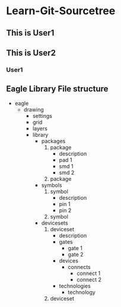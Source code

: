 # Learn-Git-Sourcetree

## This is User1
## This is User2

### User1

## Eagle Library File structure

- eagle
	- drawing
		- settings
		- grid
		- layers
		- library
			- packages
				1. package
					- description
					- pad 1
					- smd 1
					- smd 2
				2. package
			- symbols
				1. symbol
					- description
					- pin 1
					- pin 2
				2. symbol
			- devicesets
				1. deviceset
					- description
					- gates
						- gate 1
						- gate 2
					- devices
						- connects
							- connect 1
							- connect 2
					- technologies
						- technology
				2. deviceset